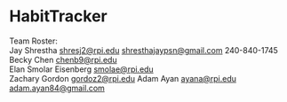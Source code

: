 # HabitTracker

Team Roster:  
Jay Shrestha	shresj2@rpi.edu	shresthajaypsn@gmail.com	240-840-1745  
Becky Chen 	chenb9@rpi.edu	  
Elan Smolar Eisenberg smolae@rpi.edu	                           
Zachary Gordon  gordoz2@rpi.edu 
Adam Ayan 	ayana@rpi.edu 	adam.ayan84@gmail.com
